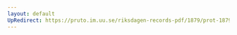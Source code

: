 ```yaml
---
layout: default
UpRedirect: https://pruto.im.uu.se/riksdagen-records-pdf/1879/prot-1879--ak--062/prot-1879--ak--062_041.pdf
---
```

